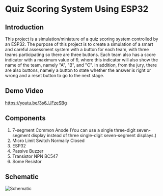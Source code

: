 # Quiz Scoring System Using ESP32
## Introduction
This project is a simulation/miniature of a quiz scoring system controlled by an ESP32. The purpose of this project is to create a simulation of a smart and careful assessment system with a button for each team, with three teams participating so there are three buttons. Each team also has a score indicator with a maximum value of 9, where this indicator will also show the name of the team, namely "A", "B", and "C". In addition, from the jury, there are also buttons, namely a button to state whether the answer is right or wrong and a reset button to go to the next stage.
## Demo Video
https://youtu.be/3s6_UFzeSBg
## Components 
1. 7-segment Common Anode (You can use a single three-digit seven-segment display instead of three single-digit seven-segment displays.)
2. Micro Limit Switch Normally Closed
3. ESP32
4. Passive Buzzer
5. Transistor NPN BC547
6. Some Resistor
## Schematic
![Schematic](https://github.com/user-attachments/assets/065c8b9c-7b83-4924-8680-05b514561706)
